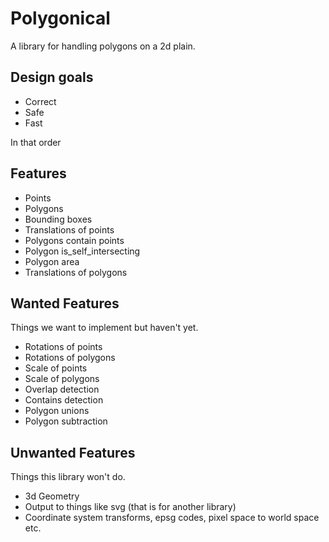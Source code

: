 # Polygonical

A library for handling polygons on a 2d plain.

## Design goals

* Correct
* Safe
* Fast

In that order

## Features

* Points
* Polygons
* Bounding boxes
* Translations of points
* Polygons contain points
* Polygon is_self_intersecting
* Polygon area
* Translations of polygons

## Wanted Features

Things we want to implement but haven't yet.

* Rotations of points
* Rotations of polygons
* Scale of points
* Scale of polygons
* Overlap detection
* Contains detection
* Polygon unions
* Polygon subtraction


## Unwanted Features

Things this library won't do.

* 3d Geometry
* Output to things like svg (that is for another library)
* Coordinate system transforms, epsg codes, pixel space to world space etc.